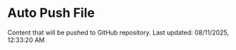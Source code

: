 # Auto Push File

Content that will be pushed to GitHub repository.
Last updated: 08/11/2025, 12:33:20 AM